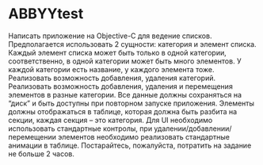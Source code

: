 # ABBYYtest
Написать приложение на Objective-C для ведение списков.
Предполагается использовать 2 сущности: категория и элемент списка.
Каждый элемент списка может быть только в одной категории, соответственно, в одной категории может быть много элементов.
У каждой категории есть название, у каждого элемента тоже.
Реализовать возможность добавления, удаления категорий.
Реализовать возможность добавления, удаления и перемещения элементов в разные категории.
Все данные должны сохраняться на “диск” и быть доступны при повторном запуске приложения.
Элементы должны отображаться в таблице, которая должна быть разбита на секции, каждая секция – это категория.
Для UI необходимо использовать стандартные контролы, при удалении/добавлении/перемещении элементов необходимо реализовать стандартные анимации в таблице.        Постарайтесь, пожалуйста, потратить на задание не больше 2 часов.
